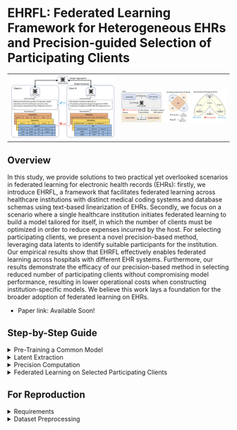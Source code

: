 # EHRFL: Federated Learning Framework for Heterogeneous EHRs and Precision-guided Selection of Participating Clients
<table align="center">
  <tr>
    <td><img src="https://github.com/ji-youn-kim/EHRFL/blob/master/resources/Figure1.png?raw=true" width="500"/></td>
    <td><img src="https://github.com/ji-youn-kim/EHRFL/blob/master/resources/Figure2.png?raw=true" width="500"/></td>
  </tr>
</table>

## Overview
In this study, we provide solutions to two practical yet overlooked scenarios in federated learning for electronic health records (EHRs): firstly, we introduce EHRFL, a framework that facilitates federated learning across healthcare institutions with distinct medical coding systems and database schemas using text-based linearization of EHRs. 
Secondly, we focus on a scenario where a single healthcare institution initiates federated learning to build a model tailored for itself, in which the number of clients must be optimized in order to reduce expenses incurred by the host. For selecting participating clients, we present a novel precision-based method, leveraging data latents to identify suitable participants for the institution.
Our empirical results show that EHRFL effectively enables federated learning across hospitals with different EHR systems. 
Furthermore, our results demonstrate the efficacy of our precision-based method in selecting 
reduced number of participating clients without compromising model performance, resulting in lower operational costs when constructing institution-specific models.
We believe this work lays a foundation for the broader adoption of federated learning on EHRs.

- Paper link: Available Soon!

## Step-by-Step Guide

<details>
  
<summary>Pre-Training a Common Model</summary>

A common pre-trained model is needed to extract latents from the host and subject datas. \
The host can train this model by (1) setting the [Accelerate](https://huggingface.co/docs/accelerate/en/index) configuration and (2) running the code as follows. \
**Accelerate Configuration:**
```
compute_environment: LOCAL_MACHINE
distributed_type: MULTI_GPU # You May Use Multiple GPUs
downcast_bf16: 'no'
gpu_ids: [GPU IDs] 
machine_rank: 0
main_training_function: main
mixed_precision: bf16
num_machines: 1
num_processes: [# of GPUs]
rdzv_backend: static
same_network: true
tpu_env: []
tpu_use_cluster: false
tpu_use_sudo: false
use_cpu: false
```
**Code Script** (also located in scripts/single.sh):
```
CUDA_VISIBLE_DEVICES=[GPU IDs] \ # You May Use Multiple GPUs
accelerate launch \
--main_process_port [Port] \
--num_processes [# of GPUs] \
--gpu_ids [GPU IDs] \ # You May Use Multiple GPUs
../main.py \
--input_path [Your Input Path] \
--save_dir [Your Save Directory] \
--train_type single \
--type_token \
--dpe \
--pos_enc \
--n_layers 2 \
--batch_size 64 \
--wandb_project_name [Your Wandb Project Name] \
--wandb_entity_name [Your Wandb Entity Name] \
--src_data [Host Data] \
--mixed_precision bf16
```

</details>

<details>

<summary>Latent Extraction</summary>

The host sends the pre-trained model to subject clients for latent extraction. \
The host and subjects each extract latents with their respective data. \
**Accelerate Configuration:**
```
compute_environment: LOCAL_MACHINE
distributed_type: 'NO'
downcast_bf16: 'no'
gpu_ids: [GPU ID] # Use a Single GPU
machine_rank: 0
main_training_function: main
mixed_precision: 'no'
num_machines: 1
num_processes: 1
rdzv_backend: static
same_network: true
tpu_env: []
tpu_use_cluster: false
tpu_use_sudo: false
use_cpu: false
```
**Code Script** (also located in scripts/extract_latent.sh):
```
CUDA_VISIBLE_DEVICES=[GPU ID] \ # Use a Single GPU
accelerate launch \
--main_process_port [Port] \
--num_processes [# of GPUs] \
--gpu_ids [GPU ID] \ # Use a Single GPU
../main.py \
--input_path [Your Input Path] \
--save_dir [Your Save Directory] \
--train_type single \
--type_token \
--dpe \
--pos_enc \
--n_layers 2 \
--batch_size 64 \
--wandb_project_name [Your Wandb Project Name] \
--wandb_entity_name [Your Wandb Entity Name] \
--src_data [Client Data to Generate Latent] \
--mixed_precision no \
--extract_latent \
--exp_name [Wandb Run Name for Training Pretrained Host Model] \
--debug
```

</details>

<details>

<summary>Precision Computation</summary>

The host uses the extracted latents to compute precision (and recall) for each host-subject pair. \
This step is necessary for selecting clients for federated learning participation. \
The script for this step is located in scripts/precision_recall.sh.
```
python ../precision_recall.py \
--data_path [Your Data Path] \ # [Root Save Directory]/latents/seed_{seed}
--host [Host Datas] \
--subjects [Subject Datas]
```

</details>

<details>
  
<summary>Federated Learning on Selected Participating Clients</summary>

The host selects participating clients by excluding clients of low precision scores. \
With the selected clients, the host may then conduct federated learning using our EHRFL framework for heterogeneous EHR modeling.

**Accelerate Configuration:**
```
compute_environment: LOCAL_MACHINE
distributed_type: MULTI_GPU # You May Use Multiple GPUs
downcast_bf16: 'no'
gpu_ids: [GPU IDs] 
machine_rank: 0
main_training_function: main
mixed_precision: bf16
num_machines: 1
num_processes: [# of GPUs]
rdzv_backend: static
same_network: true
tpu_env: []
tpu_use_cluster: false
tpu_use_sudo: false
use_cpu: false
```
**Code Script** (also located in scripts/federated.sh):

```
CUDA_VISIBLE_DEVICES=[GPU IDs] \ # You May Use Multiple GPUs
accelerate launch \
--main_process_port [Port] \
--num_processes [# of GPUs] \
--gpu_ids [GPU IDs] \ # You May Use Multiple GPUs
../main.py \
--input_path [Your Input Path] \
--save_dir [Your Save Directory] \
--train_type federated \
--algorithm [Federated Learning Algorithm] \
--type_token \
--dpe \
--pos_enc \
--n_layers 2 \
--batch_size 64 \
--wandb_project_name [Your Wandb Project Name] \
--wandb_entity_name [Your Wandb Entity Name] \
--src_data [Clients involved in Federated Learning] \
--mixed_precision bf16
```

</details>

## For Reproduction
<details> 
  
<summary>Requirements</summary>

```
# Create the conda environment
conda create -y -n EHRFL python=3.10.4

# Activate the environment
source activate EHRFL

# Install required packages
conda install -y pytorch==1.11.0 torchvision==0.12.0 torchaudio==0.11.0 cudatoolkit=11.3 -c pytorch

pip install pandas==1.4.3 \
            transformers==4.39.0 \
            accelerate==0.27.2 \
            scikit-learn==1.2.2 \
            tqdm==4.65.0 \
            wandb==0.12.21
```

</details>

<details>

<summary>Dataset Preprocessing</summary>

Our experiments use the following datasets: [MIMIC-III](https://physionet.org/files/mimiciii/1.4/), [MIMIC-IV](https://physionet.org/files/mimiciv/2.0/), [eICU](https://physionet.org/files/eicu-crd/2.0/). \
Preprocess the data with [Integrated-EHR-Pipeline](https://github.com/Jwoo5/integrated-ehr-pipeline) as follows:

```
git clone https://github.com/Jwoo5/integrated-ehr-pipeline.git
git checkout federated
```
```
python main.py --ehr mimiciii --dest [Your Output Path] --first_icu --seed 42,43,44,45,46 --mortality --long_term_mortality --los_3day --los_7day --readmission --final_acuity --imminent_discharge --diagnosis --creatinine --bilirubin --platelets --wbc
python main.py --ehr mimiciv --dest [Your Output Path] --first_icu --seed 42,43,44,45,46 --mortality --long_term_mortality --los_3day --los_7day --readmission --final_acuity --imminent_discharge --diagnosis --creatinine --bilirubin --platelets --wbc
python main.py --ehr eicu --dest [Your Output Path] --first_icu --seed 42,43,44,45,46 --mortality --long_term_mortality --los_3day --los_7day --readmission --final_acuity --imminent_discharge --diagnosis --creatinine --bilirubin --platelets --wbc
```

</details>

